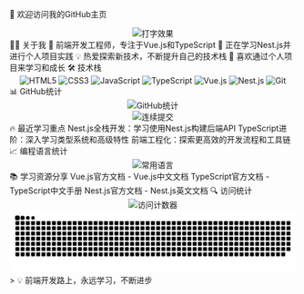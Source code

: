 🚀 欢迎访问我的GitHub主页
<div align="center">
<img src="https://readme-typing-svg.herokuapp.com?font=Fira+Code&pause=1000&color=2F81F7&center=true&vCenter=true&random=false&width=435&lines=%E5%89%8D%E7%AB%AF%E5%BC%80%E5%8F%91%E8%80%85+%7C+Vue+%2B+TS+%E7%88%B1%E5%A5%BD%E8%80%85;%E6%AD%A3%E5%9C%A8%E5%AD%A6%E4%B9%A0+Nest.js+%E5%85%A8%E6%A0%88%E5%BC%80%E5%8F%91" alt="打字效果" />
</div>
👨‍💻 关于我
🔭 前端开发工程师，专注于Vue.js和TypeScript
🌱 正在学习Nest.js并进行个人项目实践
💡 热爱探索新技术，不断提升自己的技术栈
🚀 喜欢通过个人项目来学习和成长
🛠️ 技术栈
<div align="center">
<img src="https://img.shields.io/badge/HTML5-E34F26?style=for-the-badge&logo=html5&logoColor=white" alt="HTML5" />
<img src="https://img.shields.io/badge/CSS3-1572B6?style=for-the-badge&logo=css3&logoColor=white" alt="CSS3" />
<img src="https://img.shields.io/badge/JavaScript-F7DF1E?style=for-the-badge&logo=javascript&logoColor=black" alt="JavaScript" />
<img src="https://img.shields.io/badge/TypeScript-3178C6?style=for-the-badge&logo=typescript&logoColor=white" alt="TypeScript" />
<img src="https://img.shields.io/badge/Vue.js-4FC08D?style=for-the-badge&logo=vue.js&logoColor=white" alt="Vue.js" />
<img src="https://img.shields.io/badge/Nest.js-E0234E?style=for-the-badge&logo=nestjs&logoColor=white" alt="Nest.js" />
<img src="https://img.shields.io/badge/Git-F05032?style=for-the-badge&logo=git&logoColor=white" alt="Git" />
</div>
📊 GitHub统计
<div align="center">
<img src="https://github-readme-stats.vercel.app/api?username=wolaishishihuo&show_icons=true&theme=vue-dark&hide_border=true&locale=cn" alt="GitHub统计" />
</div>
<div align="center">
<img src="https://github-readme-streak-stats.herokuapp.com/?user=wolaishishihuo&theme=vue-dark&hide_border=true&locale=zh" alt="连续提交" />
</div>
🔥 最近学习重点
Nest.js全栈开发：学习使用Nest.js构建后端API
TypeScript进阶：深入学习类型系统和高级特性
前端工程化：探索更高效的开发流程和工具链
📈 编程语言统计
<div align="center">
<img src="https://github-readme-stats.vercel.app/api/top-langs/?username=wolaishishihuo&layout=compact&theme=vue-dark&hide_border=true&locale=cn" alt="常用语言" />
</div>
📚 学习资源分享
Vue.js官方文档 - Vue.js中文文档
TypeScript官方文档 - TypeScript中文手册
Nest.js官方文档 - Nest.js英文文档
🔍 访问统计
<div align="center">
<img src="https://profile-counter.glitch.me/wolaishishihuo/count.svg" alt="访问计数器" />
</div>
<div align="center">
<img src="https://raw.githubusercontent.com/platane/snk/output/github-contribution-grid-snake.svg" alt="贪吃蛇贡献图" />
</div>
> 💡 前端开发路上，永远学习，不断进步
